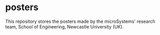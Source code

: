 # posters
This repository stores the posters made by the microSystems' research team, School of Engineering, Newcastle University (UK).
